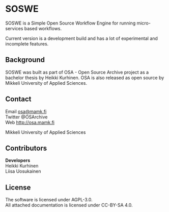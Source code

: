 SOSWE
=====
SOSWE is a Simple Open Source Workflow Engine for running micro-services based workflows.

Current version is a development build and has a lot of experimental and incomplete features. 

Background
---
SOSWE was built as part of OSA - Open Source Archive project as a bachelor thesis by Heikki Kurhinen. OSA is also released as open source by Mikkeli University of Applied Sciences.

Contact
--
Email  osa@mamk.fi  
Twitter  @OSArchive  
Web  http://osa.mamk.fi  
  
Mikkeli University of Applied Sciences

Contributors
--
**Developers**  
Heikki Kurhinen  
Liisa Uosukainen

License
---
The software is licensed under AGPL-3.0.  
All attached documentation is licensed under CC-BY-SA 4.0.  


